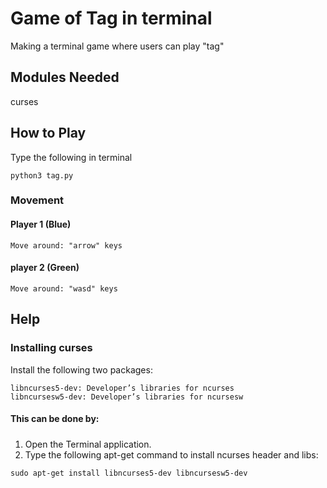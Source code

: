 # Game of Tag in terminal
Making a terminal game where users can play "tag"

## Modules Needed
  curses
  
## How to Play
  Type the following in terminal
  ```
  python3 tag.py
  ```
  ### Movement
  #### Player 1 (Blue)
    Move around: "arrow" keys 
    
  #### player 2 (Green)
    Move around: "wasd" keys

## Help
  ### Installing curses
  Install the following two packages: 
  ```
  libncurses5-dev: Developer’s libraries for ncurses
  libncursesw5-dev: Developer’s libraries for ncursesw
  ```
  #### This can be done by:
  #####
  1. Open the Terminal application.
  2. Type the following apt-get command to install ncurses header and libs: 
  ```
  sudo apt-get install libncurses5-dev libncursesw5-dev
  ```

